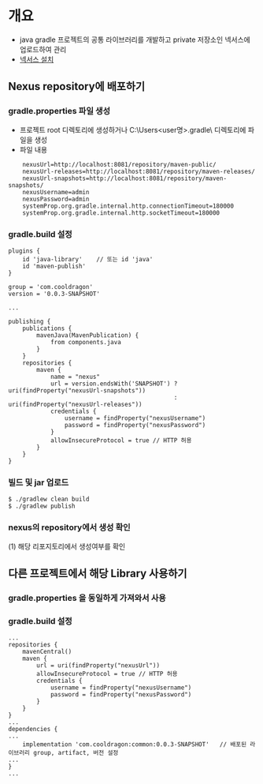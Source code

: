 # 개요
  - java gradle 프로젝트의 공통 라이브러리를 개발하고 private 저장소인 넥서스에 업로드하여 관리
  - [넥서스 설치](https://github.com/Chanyong-Park/nexus-settings/blob/main/README.md)

## Nexus repository에 배포하기
### gradle.properties 파일 생성
  - 프로젝트 root 디렉토리에 생성하거나 C:\Users\<user명>\.gradle\ 디렉토리에 파일을 생성
  - 파일 내용
```
    nexusUrl=http://localhost:8081/repository/maven-public/
    nexusUrl-releases=http://localhost:8081/repository/maven-releases/
    nexusUrl-snapshots=http://localhost:8081/repository/maven-snapshots/
    nexusUsername=admin
    nexusPassword=admin
    systemProp.org.gradle.internal.http.connectionTimeout=180000
    systemProp.org.gradle.internal.http.socketTimeout=180000
```

### gradle.build 설정
```
plugins {
    id 'java-library'    // 또는 id 'java'
    id 'maven-publish'
}

group = 'com.cooldragon'
version = '0.0.3-SNAPSHOT'

...

publishing {
    publications {
        mavenJava(MavenPublication) {
            from components.java
        }
    }
    repositories {
        maven {
            name = "nexus"
            url = version.endsWith('SNAPSHOT') ? uri(findProperty("nexusUrl-snapshots"))
                                               : uri(findProperty("nexusUrl-releases"))
            credentials {
                username = findProperty("nexusUsername")
                password = findProperty("nexusPassword")
            }
			allowInsecureProtocol = true // HTTP 허용
        }
    }
}
```

### 빌드 및 jar 업로드
```
$ ./gradlew clean build
$ ./gradlew publish
```

### nexus의 repository에서 생성 확인
(1) 해당 리포지토리에서 생성여부를 확인

## 다른 프로젝트에서 해당 Library 사용하기
### gradle.properties 을 동일하게 가져와서 사용

### gradle.build 설정
```
...
repositories {
	mavenCentral()
    maven {
		url = uri(findProperty("nexusUrl"))
		allowInsecureProtocol = true // HTTP 허용
		credentials {
			username = findProperty("nexusUsername")
			password = findProperty("nexusPassword")
		}
    }
}
...
dependencies {
...
    implementation 'com.cooldragon:common:0.0.3-SNAPSHOT'   // 배포된 라이브러리 group, artifact, 버전 설정
...
}
...
```
